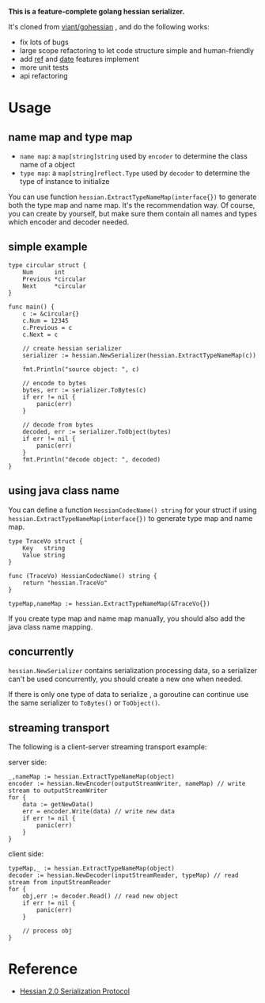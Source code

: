 **This is a feature-complete golang hessian serializer.**  

It's cloned from [viant/gohessian](README_old.md) , and do the following works:
- fix lots of bugs
- large scope refactoring to let code structure simple and human-friendly
- add [ref](http://hessian.caucho.com/doc/hessian-serialization.html##ref) and [date](http://hessian.caucho.com/doc/hessian-serialization.html##date) features implement
- more unit tests
- api refactoring

# Usage

## name map and type map

- `name map`: a `map[string]string` used by `encoder` to determine the class name of a object
- `type map`: a `map[string]reflect.Type` used by `decoder` to determine the type of instance to initialize

You can use function `hessian.ExtractTypeNameMap(interface{})` to generate both the type map and name map. 
It's the recommendation way. 
Of course, you can create by yourself, but make sure them contain all names and types which encoder and decoder needed.

## simple example

```golang
type circular struct {
	Num      int
	Previous *circular
	Next     *circular
}

func main() {
	c := &circular{}
	c.Num = 12345
	c.Previous = c
	c.Next = c

	// create hessian serializer
	serializer := hessian.NewSerializer(hessian.ExtractTypeNameMap(c))

	fmt.Println("source object: ", c)

	// encode to bytes
	bytes, err := serializer.ToBytes(c)
	if err != nil {
		panic(err)
	}

	// decode from bytes
	decoded, err := serializer.ToObject(bytes)
	if err != nil {
		panic(err)
	}
	fmt.Println("decode object: ", decoded)
}
```

## using java class name

You can define a function `HessianCodecName() string` for your struct if using `hessian.ExtractTypeNameMap(interface{})` to generate type map and name map.

```
type TraceVo struct {
	Key   string
	Value string
}

func (TraceVo) HessianCodecName() string {
	return "hessian.TraceVo"
}

typeMap,nameMap := hessian.ExtractTypeNameMap(&TraceVo{})
```

If you create type map and name map manually, you should also add the java class name mapping.

## concurrently

`hessian.NewSerializer` contains serialization processing data, so a serializer can't be used concurrently, you should create a new one when needed.

If there is only one type of data to serialize , a goroutine can continue use the same serializer to `ToBytes()` or `ToObject()`.

## streaming transport

The following is a client-server streaming transport example:

server side:
```golang
_,nameMap := hessian.ExtractTypeNameMap(object)
encoder := hessian.NewEncoder(outputStreamWriter, nameMap) // write stream to outputStreamWriter
for {
    data := getNewData()
    err = encoder.Write(data) // write new data
    if err != nil {
        panic(err)
    }
}
```

client side:
```golang
typeMap,_ := hessian.ExtractTypeNameMap(object)
decoder := hessian.NewDecoder(inputStreamReader, typeMap) // read stream from inputStreamReader
for {
    obj,err := decoder.Read() // read new object
    if err != nil {
        panic(err)
    }
    
    // process obj
}
```

# Reference
- [Hessian 2.0 Serialization Protocol](http://hessian.caucho.com/doc/hessian-serialization.html)

